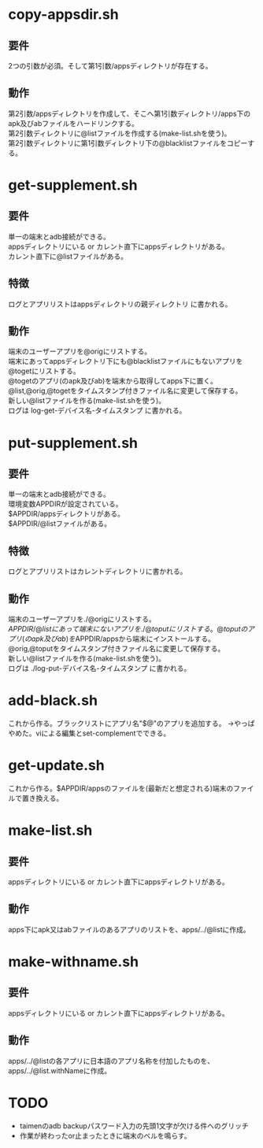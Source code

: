 # copy-appsdir.sh
## 要件
  2つの引数が必須。そして第1引数/appsディレクトリが存在する。  
## 動作
  第2引数/appsディレクトリを作成して、そこへ第1引数ディレクトリ/apps下のapk及びabファイルをハードリンクする。  
  第2引数ディレクトリに@listファイルを作成する(make-list.shを使う)。  
  第2引数ディレクトリに第1引数ディレクトリ下の@blacklistファイルをコピーする。  

# get-supplement.sh
## 要件
  単一の端末とadb接続ができる。  
  appsディレクトリにいる or カレント直下にappsディレクトリがある。  
  カレント直下に@listファイルがある。  
## 特徴
  ログとアプリリストはappsディレクトリの親ディレクトリ  に書かれる。  
## 動作
  端末のユーザーアプリを@origにリストする。  
  端末にあってappsディレクトリ下にも@blacklistファイルにもないアプリを@togetにリストする。  
  @togetのアプリ(のapk及びab)を端末から取得してapps下に置く。  
  @list,@orig,@togetをタイムスタンプ付きファイル名に変更して保存する。  
  新しい@listファイルを作る(make-list.shを使う)。  
  ログは log-get-デバイス名-タイムスタンプ に書かれる。  

# put-supplement.sh
## 要件
  単一の端末とadb接続ができる。  
  環境変数APPDIRが設定されている。  
  $APPDIR/appsディレクトリがある。  
  $APPDIR/@listファイルがある。  
## 特徴
  ログとアプリリストはカレントディレクトリに書かれる。  
## 動作
  端末のユーザーアプリを./@origにリストする。  
  $APPDIR/@listにあって端末にないアプリを./@toputにリストする。  
  @toputのアプリ(のapk及びab)を$APPDIR/appsから端末にインストールする。  
  @orig,@toputをタイムスタンプ付きファイル名に変更して保存する。  
  新しい@listファイルを作る(make-list.shを使う)。  
  ログは ./log-put-デバイス名-タイムスタンプ に書かれる。  

# add-black.sh
これから作る。ブラックリストにアプリ名"$@"のアプリを追加する。
→やっぱやめた。viによる編集とset-complementでできる。

# get-update.sh
これから作る。$APPDIR/appsのファイルを(最新だと想定される)端末のファイルで置き換える。

# make-list.sh
## 要件
  appsディレクトリにいる or カレント直下にappsディレクトリがある。  
## 動作
  apps下にapk又はabファイルのあるアプリのリストを、apps/../@listに作成。  

# make-withname.sh
## 要件
  appsディレクトリにいる or カレント直下にappsディレクトリがある。  
## 動作
  apps/../@listの各アプリに日本語のアプリ名称を付加したものを、  
  apps/../@list.withNameに作成。  

# TODO
- taimenのadb backupパスワード入力の先頭1文字が欠ける件へのグリッチ
- 作業が終わったor止まったときに端末のベルを鳴らす。
